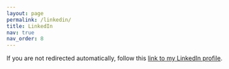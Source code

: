 ```yaml
---
layout: page
permalink: /linkedin/
title: LinkedIn
nav: true
nav_order: 8
---
```


<script>window.location.href = "https://www.linkedin.com/in/drshorey/";</script>

If you are not redirected automatically, follow this <a href="https://www.linkedin.com/in/drshorey/
">link to my LinkedIn profile</a>.
